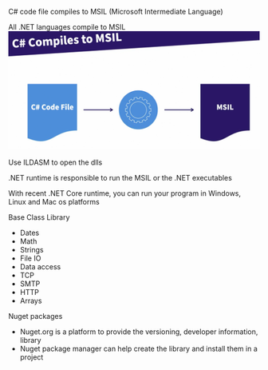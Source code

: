 C# code file compiles to MSIL (Microsoft Intermediate Language)

All .NET languages compile to MSIL
![](images/csharpcompiling.png)

Use ILDASM to open the dlls

.NET runtime is responsible to run the MSIL or the .NET executables

With recent .NET Core runtime, you can run your program in Windows, Linux and Mac os platforms

Base Class Library
- Dates
- Math
- Strings
- File IO
- Data access
- TCP
- SMTP
- HTTP
- Arrays


Nuget packages
- Nuget.org is a platform to provide the versioning, developer information, library
- Nuget package manager can help create the library and install them in a project